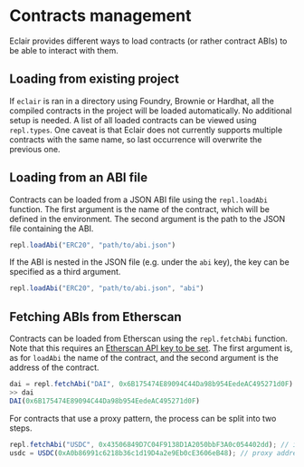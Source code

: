 # Contracts management

Eclair provides different ways to load contracts (or rather contract ABIs) to be able to interact with them.

## Loading from existing project

If `eclair` is ran in a directory using Foundry, Brownie or Hardhat, all the compiled contracts in the project will be loaded automatically.
No additional setup is needed. A list of all loaded contracts can be viewed using `repl.types`.
One caveat is that Eclair does not currently supports multiple contracts with the same name, so last occurrence will overwrite the previous one.

## Loading from an ABI file

Contracts can be loaded from a JSON ABI file using the `repl.loadAbi` function.
The first argument is the name of the contract, which will be defined in the environment.
The second argument is the path to the JSON file containing the ABI.

```javascript
repl.loadAbi("ERC20", "path/to/abi.json")
```

If the ABI is nested in the JSON file (e.g. under the `abi` key), the key can be specified as a third argument.

```javascript
repl.loadAbi("ERC20", "path/to/abi.json", "abi")
```

## Fetching ABIs from Etherscan

Contracts can be loaded from Etherscan using the `repl.fetchAbi` function.
Note that this requires an [Etherscan API key to be set](./configuration.md).
The first argument is, as for `loadAbi` the name of the contract, and the second argument is the address of the contract.

```javascript
dai = repl.fetchAbi("DAI", 0x6B175474E89094C44Da98b954EedeAC495271d0F)
>> dai
DAI(0x6B175474E89094C44Da98b954EedeAC495271d0F)
```

For contracts that use a proxy pattern, the process can be split into two steps.

```javascript
repl.fetchAbi("USDC", 0x43506849D7C04F9138D1A2050bbF3A0c054402dd); // implementation address
usdc = USDC(0xA0b86991c6218b36c1d19D4a2e9Eb0cE3606eB48); // proxy address
```
